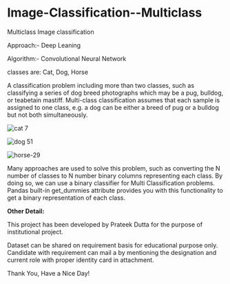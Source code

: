 # Image-Classification--Multiclass

Multiclass Image classification

Approach:- Deep Leaning 

Algorithm:- Convolutional Neural Network

classes are: Cat, Dog, Horse

A classification problem including more than two classes, such as classifying a series of dog breed photographs which may be a pug, bulldog, or teabetain mastiff. Multi-class classification assumes that each sample is assigned to one class, e.g. a dog can be either a breed of pug or a bulldog but not both simultaneously.

![cat 7](https://user-images.githubusercontent.com/62097113/146429322-0eb918f5-b72f-4779-8edd-12a8d5746507.jpg)

![dog 51](https://user-images.githubusercontent.com/62097113/146429411-e8710bdf-24b8-4212-b120-300fcd7006b5.jpg)

![horse-29](https://user-images.githubusercontent.com/62097113/146429518-19538c0e-7d54-40cc-8e85-fbc165e8c2b9.jpg)

Many approaches are used to solve this problem, such as converting the N number of classes to N number binary columns representing each class. By doing so, we can use a binary classifier for Multi Classification problems. Pandas built-in get_dummies attribute provides you with   this functionality to get a binary representation of each class. 

**Other Detail:**

This project has been developed by Prateek Dutta for the purpose of institutional project.

Dataset can be shared on requirement basis for educational purpose only. Candidate with requirement can mail a by mentioning the designation and current role with proper identity card in attachment.

Thank You, Have a Nice Day!
